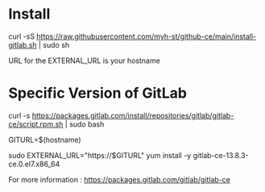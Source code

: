 # Install

curl -sS https://raw.githubusercontent.com/myh-st/github-ce/main/install-gitlab.sh | sudo sh


URL for the EXTERNAL_URL is your hostname 

# Specific Version of GitLab

curl -s https://packages.gitlab.com/install/repositories/gitlab/gitlab-ce/script.rpm.sh | sudo bash

GITURL=$(hostname)

sudo EXTERNAL_URL="https://$GITURL" yum install -y gitlab-ce-13.8.3-ce.0.el7.x86_64


For more information : https://packages.gitlab.com/gitlab/gitlab-ce
